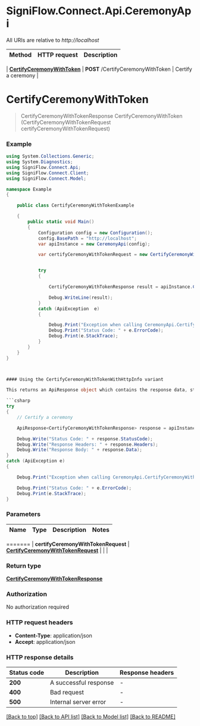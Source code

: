 # SigniFlow.Connect.Api.CeremonyApi

All URIs are relative to *http://localhost*

| Method | HTTP request | Description |
|--------|--------------|-------------|

| [**CertifyCeremonyWithToken**](CeremonyApi.md#certifyceremonywithtoken) | **POST** /CertifyCeremonyWithToken | Certify a ceremony |

<a id="certifyceremonywithtoken"></a>
# **CertifyCeremonyWithToken**
> CertifyCeremonyWithTokenResponse CertifyCeremonyWithToken (CertifyCeremonyWithTokenRequest certifyCeremonyWithTokenRequest)




### Example
```csharp
using System.Collections.Generic;
using System.Diagnostics;
using SigniFlow.Connect.Api;
using SigniFlow.Connect.Client;
using SigniFlow.Connect.Model;

namespace Example
{

    public class CertifyCeremonyWithTokenExample

    {
        public static void Main()
        {
            Configuration config = new Configuration();
            config.BasePath = "http://localhost";
            var apiInstance = new CeremonyApi(config);

            var certifyCeremonyWithTokenRequest = new CertifyCeremonyWithTokenRequest(); // CertifyCeremonyWithTokenRequest | 


            try
            {

                CertifyCeremonyWithTokenResponse result = apiInstance.CertifyCeremonyWithToken(certifyCeremonyWithTokenRequest);

                Debug.WriteLine(result);
            }
            catch (ApiException  e)
            {

                Debug.Print("Exception when calling CeremonyApi.CertifyCeremonyWithToken: " + e.Message);
                Debug.Print("Status Code: " + e.ErrorCode);
                Debug.Print(e.StackTrace);
            }
        }
    }
}



#### Using the CertifyCeremonyWithTokenWithHttpInfo variant

This returns an ApiResponse object which contains the response data, status code and headers.

```csharp
try
{
    // Certify a ceremony

    ApiResponse<CertifyCeremonyWithTokenResponse> response = apiInstance.CertifyCeremonyWithTokenWithHttpInfo(certifyCeremonyWithTokenRequest);

    Debug.Write("Status Code: " + response.StatusCode);
    Debug.Write("Response Headers: " + response.Headers);
    Debug.Write("Response Body: " + response.Data);
}
catch (ApiException e)
{

    Debug.Print("Exception when calling CeremonyApi.CertifyCeremonyWithTokenWithHttpInfo: " + e.Message);

    Debug.Print("Status Code: " + e.ErrorCode);
    Debug.Print(e.StackTrace);
}
```

### Parameters

| Name | Type | Description | Notes |
|------|------|-------------|-------|

=======
| **certifyCeremonyWithTokenRequest** | [**CertifyCeremonyWithTokenRequest**](CertifyCeremonyWithTokenRequest.md) |  |  |

### Return type

[**CertifyCeremonyWithTokenResponse**](CertifyCeremonyWithTokenResponse.md)


### Authorization

No authorization required

### HTTP request headers

 - **Content-Type**: application/json
 - **Accept**: application/json


### HTTP response details
| Status code | Description | Response headers |
|-------------|-------------|------------------|
| **200** | A successful response |  -  |
| **400** | Bad request |  -  |
| **500** | Internal server error |  -  |

[[Back to top]](#) [[Back to API list]](../README.md#documentation-for-api-endpoints) [[Back to Model list]](../README.md#documentation-for-models) [[Back to README]](../README.md)


